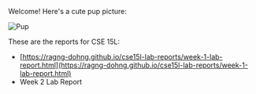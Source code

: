 Welcome! Here's a cute pup picture:

![Pup](https://w0.peakpx.com/wallpaper/655/697/HD-wallpaper-black-lab-with-gumboot-puppy-gumboot-animal-cute.jpg)

These are the reports for CSE 15L:

* [https://ragng-dohng.github.io/cse15l-lab-reports/week-1-lab-report.html](https://ragng-dohng.github.io/cse15l-lab-reports/week-1-lab-report.html)
* Week 2 Lab Report
